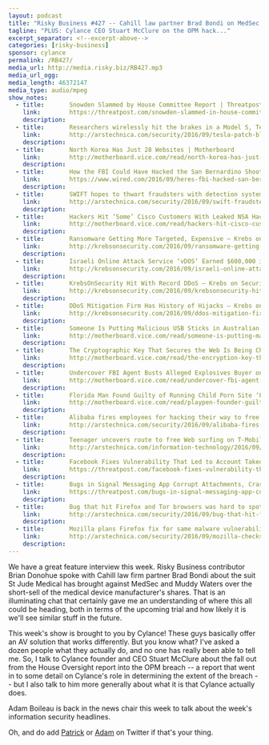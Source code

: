 ```yaml
---
layout: podcast
title: "Risky Business #427 -- Cahill law partner Brad Bondi on MedSec suit"
tagline: "PLUS: Cylance CEO Stuart McClure on the OPM hack..."
excerpt_separator: <!--excerpt-above-->
categories: [risky-business]
sponsor: cylance
permalink: /RB427/
media_url: http://media.risky.biz/RB427.mp3
media_url_ogg: 
media_length: 46372147
media_type: audio/mpeg
show_notes:
  - title:       Snowden Slammed by House Committee Report | Threatpost | The first stop for security news
    link:        https://threatpost.com/snowden-slammed-in-house-committee-report/120661/
    description: 
  - title:       Researchers wirelessly hit the brakes in a Model S, Tesla patches quickly | Ars Technica
    link:        http://arstechnica.com/security/2016/09/tesla-patch-blocks-remote-attack-that-could-turn-on-brakes-from-miles-away/
    description: 
  - title:       North Korea Has Just 28 Websites | Motherboard
    link:        http://motherboard.vice.com/read/north-korea-has-just-28-websites
    description: 
  - title:       How the FBI Could Have Hacked the San Bernardino Shooter’s iPhone | WIRED
    link:        https://www.wired.com/2016/09/heres-fbi-hacked-san-bernardino-shooters-iphone/
    description: 
  - title:       SWIFT hopes to thwart fraudsters with detection system in wake of bank heist | Ars Technica
    link:        http://arstechnica.com/security/2016/09/swift-fraudsters-detection-system-bangladesh-bank-heist/
    description: 
  - title:       Hackers Hit ‘Some’ Cisco Customers With Leaked NSA Hacking Tools | Motherboard
    link:        http://motherboard.vice.com/read/hackers-hit-cisco-customers-leaked-nsa-hacking-tools-shadow-brokers
    description: 
  - title:       Ransomware Getting More Targeted, Expensive — Krebs on Security
    link:        http://krebsonsecurity.com/2016/09/ransomware-getting-more-targeted-expensive/
    description: 
  - title:       Israeli Online Attack Service ‘vDOS’ Earned $600,000 in Two Years — Krebs on Security
    link:        http://krebsonsecurity.com/2016/09/israeli-online-attack-service-vdos-earned-600000-in-two-years/
    description: 
  - title:       KrebsOnSecurity Hit With Record DDoS — Krebs on Security
    link:        http://krebsonsecurity.com/2016/09/krebsonsecurity-hit-with-record-ddos/
    description: 
  - title:       DDoS Mitigation Firm Has History of Hijacks — Krebs on Security
    link:        http://krebsonsecurity.com/2016/09/ddos-mitigation-firm-has-history-of-hijacks/
    description: 
  - title:       Someone Is Putting Malicious USB Sticks in Australian Mailboxes | Motherboard
    link:        http://motherboard.vice.com/read/someone-is-putting-malicious-usb-sticks-in-australian-mailboxes
    description: 
  - title:       The Cryptographic Key That Secures the Web Is Being Changed for the First Time | Motherboard
    link:        http://motherboard.vice.com/read/the-encryption-key-that-secures-the-web-is-being-changed-for-the-first-time
    description: 
  - title:       Undercover FBI Agent Busts Alleged Explosives Buyer on the Dark Web | Motherboard
    link:        http://motherboard.vice.com/read/undercover-fbi-agent-busts-alleged-explosives-buyer-on-the-dark-web
    description: 
  - title:       Florida Man Found Guilty of Running Child Porn Site ‘Playpen’ | Motherboard
    link:        http://motherboard.vice.com/read/playpen-founder-guilty
    description: 
  - title:       Alibaba fires employees for hacking their way to free mooncakes | Ars Technica
    link:        http://arstechnica.com/security/2016/09/alibaba-fires-employees-for-hacking-their-way-to-free-mooncakes/
    description: 
  - title:       Teenager uncovers route to free Web surfing on T-Mobile network | Ars Technica
    link:        http://arstechnica.com/information-technology/2016/09/teenager-uncovers-route-to-free-web-surfing-on-t-mobile-network/
    description: 
  - title:       Facebook Fixes Vulnerability That Led to Account Takeover, Pays Researcher $16K | Threatpost | The first stop for security news
    link:        https://threatpost.com/facebook-fixes-vulnerability-that-led-to-account-takeover-pays-researcher-16k/120688/
    description: 
  - title:       Bugs in Signal Messaging App Corrupt Attachments, Crash App | Threatpost | The first stop for security news
    link:        https://threatpost.com/bugs-in-signal-messaging-app-corrupt-attachments-crash-app/120643/
    description: 
  - title:       Bug that hit Firefox and Tor browsers was hard to spot—now we know why | Ars Technica
    link:        http://arstechnica.com/security/2016/09/bug-that-hit-firefox-and-tor-browsers-was-hard-to-spot-now-we-know-why/
    description: 
  - title:       Mozilla plans Firefox fix for same malware vulnerability that bit Tor [updated] | Ars Technica
    link:        http://arstechnica.com/security/2016/09/mozilla-checks-if-firefox-is-affected-by-same-malware-vulnerability-as-tor/
    description: 
---
```

We have a great feature interview this week. Risky Business contributor Brian Donohue spoke with Cahill law firm partner
Brad Bondi about the suit St Jude Medical has brought against MedSec and Muddy Waters over the short-sell of the medical
device manufacturer's shares. That is an illuminating chat that certainly gave me an understanding of where this all
could be heading, both in terms of the upcoming trial and how likely it is we'll see similar stuff in the future.
<!--excerpt-above-->
This week's show is brought to you by Cylance! These guys basically offer an AV solution that works differently. But you 
know what? I've asked a dozen people what they actually do, and no one has really been able to tell me. So, I talk to
Cylance founder and CEO Stuart McClure about the fall out from the House Oversight report into the OPM breach -- a 
report that went in to some detail on Cylance's role in determining the extent of the breach -- but I also talk to him
more generally about what it is that Cylance actually does.

Adam Boileau is back in the news chair this week to talk about the week's information security headlines.

Oh, and do add [Patrick](https://twitter.com/riskybusiness) or [Adam](https://twitter.com/metlstorm) on Twitter if that's your thing.